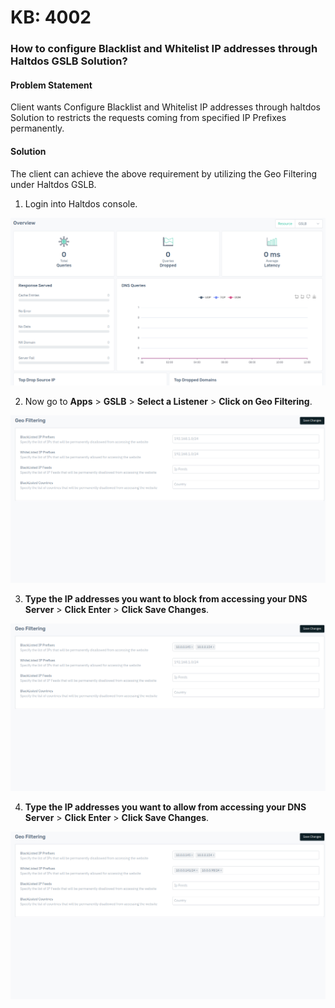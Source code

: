# KB: 4002

### **How to configure Blacklist and Whitelist IP addresses through Haltdos GSLB Solution?**

#### **Problem Statement**

Client wants Configure Blacklist and Whitelist IP addresses through haltdos Solution to restricts the requests coming from specified IP Prefixes permanently. 

#### **Solution**



The client can achieve the above requirement by utilizing the Geo Filtering under Haltdos GSLB.

1. Login into Haltdos console.

![​kb-4002](/img/gslb/v8/kb/kb_4002_overview.png)

2. Now go to **Apps** > **GSLB** > **Select a Listener** > **Click on Geo Filtering**.

![​kb-4002](/img/gslb/v8/kb/kb_4002_geo_filter.png)

3. **Type the IP addresses you want to block from accessing your DNS Server** > **Click Enter** > **Click Save Changes**.

![​kb-4002](/img/gslb/v8/kb/kb_4002_geo_conf.png)

4. **Type the IP addresses you want to allow from accessing your DNS Server** > **Click Enter** > **Click Save Changes**.

![​kb-4002](/img/gslb/v8/kb/kb_4002_geo_whitelisted.png)